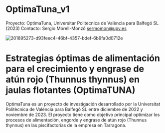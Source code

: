 # OptimaTuna_v1

Proyecto: OptimaTuna, Universitar Politècnica de València para Balfegó SL (2023)
Contacto: Sergio Morell-Monzó sermomon@upv.es

![201895273-d93feec4-46bf-4357-bdef-6b9fa0d0712e](https://github.com/UnderwaterAcousticsUPV/OptimaTuna_v1/assets/154273980/85fefeee-7880-404f-9206-bb2924b02793)


# Estrategias óptimas de alimentación para el crecimiento y engrase de atún rojo (Thunnus thynnus) en jaulas flotantes (OptimaTUNA)

OptimaTuna es un proyecto de investigación desarrollado por la Universitat Politècnica de València para Balfegó SL entre diciembre de 2022 y noviembre de 2023. El proyecto tiene como objetivo principal optimizar los procesos de alimentación, engorde y engrase de atún rojo (Thunnus thynnus) en las piscifactorias de la empresa en Tarragona.
